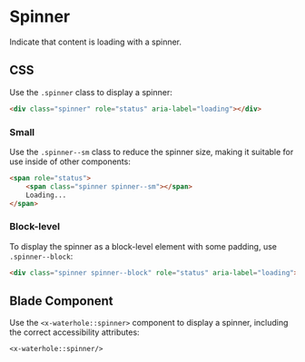 # Spinner

Indicate that content is loading with a spinner.

## CSS

Use the `.spinner` class to display a spinner:

```html render
<div class="spinner" role="status" aria-label="loading"></div>
```

### Small

Use the `.spinner--sm` class to reduce the spinner size, making it suitable for use inside of other components:

```html render
<span role="status">
    <span class="spinner spinner--sm"></span>
    Loading...
</span>
```

### Block-level

To display the spinner as a block-level element with some padding, use `.spinner--block`:

```html render
<div class="spinner spinner--block" role="status" aria-label="loading"></div>
```

## Blade Component

Use the `<x-waterhole::spinner>` component to display a spinner, including the correct accessibility attributes:

```blade render
<x-waterhole::spinner/>
```
